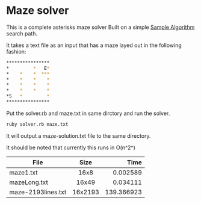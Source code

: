 # Maze solver

This is a complete asterisks maze solver Built on a simple 
[Sample Algorithm][maze1] search path. 

[maze1]: https://en.wikipedia.org/wiki/Pathfinding

It takes a text file as an input that has a maze layed out in the following 
fashion:

```sh
****************
*         *   E*
*    *    *  ***
*    *    *    *
*    *    *    *
*    *    *    *
*S   *         *
****************
```

Put the solver.rb and maze.txt in same dirctory and run the solver.

```sh
ruby solver.rb maze.txt
```

It will output a maze-solution.txt file to the same directory. 

It should be noted that currently this runs in O(n^2^)

| File               | Size    | Time       |
| ------------------ |:-------:| ----------:|
| maze1.txt          | 16x8    |   0.002589 |
| mazeLong.txt       | 16x49   |   0.034111 |
| maze-2193lines.txt | 16x2193 | 139.366923 |